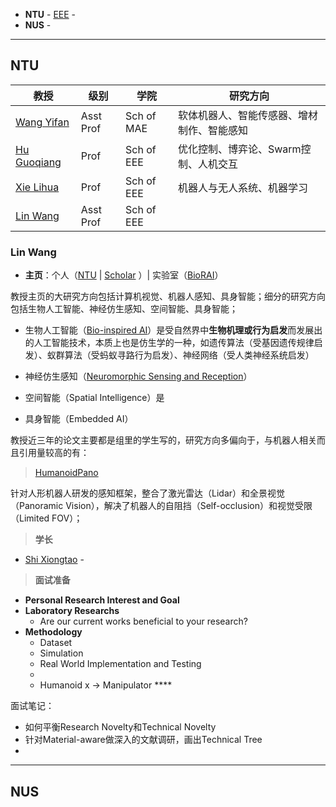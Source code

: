 + **NTU** - [EEE](https://www.ntu.edu.sg/eee/faculty) -
+ **NUS** - 

---
## NTU

| 教授                                                   | 级别        | 学院         | 研究方向                  |
| ---------------------------------------------------- | --------- | ---------- | --------------------- |
| [Wang Yifan](https://dr.ntu.edu.sg/cris/rp/rp01291)  | Asst Prof | Sch of MAE | 软体机器人、智能传感器、增材制作、智能感知 |
| [Hu Guoqiang](https://dr.ntu.edu.sg/cris/rp/rp00100) | Prof      | Sch of EEE | 优化控制、博弈论、Swarm控制、人机交互 |
| [Xie Lihua](https://dr.ntu.edu.sg/cris/rp/rp00784)   | Prof      | Sch of EEE | 机器人与无人系统、机器学习         |
| [Lin Wang](https://dr.ntu.edu.sg/cris/rp/rp02550)    | Asst Prof | Sch of EEE |                       |

### Lin Wang

+ **主页**：个人（[NTU](https://dr.ntu.edu.sg/cris/rp/rp02550) | [Scholar](https://scholar.google.com/citations?user=SReb2csAAAAJ&hl=en) ）| 实验室（[BioRAI](https://vlislab22.github.io/vlislab/)）

教授主页的大研究方向包括计算机视觉、机器人感知、具身智能；细分的研究方向包括生物人工智能、神经仿生感知、空间智能、具身智能；

+ 生物人工智能（[Bio-inspired AI](https://en.wikipedia.org/wiki/Bio-inspired_computing#Population_Based_Bio-Inspired_Algorithms)）是受自然界中**生物机理或行为启发**而发展出的人工智能技术，本质上也是仿生学的一种，如遗传算法（受基因遗传规律启发）、蚁群算法（受蚂蚁寻路行为启发）、神经网络（受人类神经系统启发）

+ 神经仿生感知（[Neuromorphic Sensing and Reception](https://en.wikipedia.org/wiki/Neuromorphic_computing#Neuromemristive_systems)）

+ 空间智能（Spatial Intelligence）是

+ 具身智能（Embedded AI）

教授近三年的论文主要都是组里的学生写的，研究方向多偏向于，与机器人相关而且引用量较高的有：

> [HumanoidPano](https://arxiv.org/pdf/2503.09010)

针对人形机器人研发的感知框架，整合了激光雷达（Lidar）和全景视觉（Panoramic Vision），解决了机器人的自阻挡（Self-occlusion）和视觉受限（Limited FOV）；

> **学长**

+ [Shi Xiongtao](https://ieeexplore.ieee.org/author/567752349325678) - 


> **面试准备**

+ **Personal Research Interest and Goal**
+ **Laboratory Researchs**
	+ Are our current works beneficial to your research?
+ **Methodology**
	+ Dataset
	+ Simulation 
	+ Real World Implementation and Testing
	+ 
	+ Humanoid x -> Manipulator ****

面试笔记：

+ 如何平衡Research Novelty和Technical Novelty
+ 针对Material-aware做深入的文献调研，画出Technical Tree
+ 



---
## NUS

